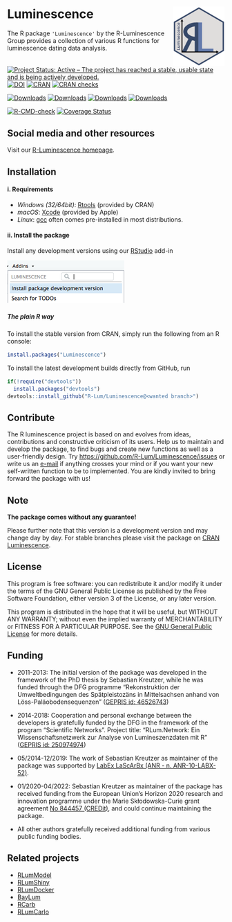 




<!-- README.md was auto-generated by README.Rmd. Please DO NOT edit by hand!-->

# Luminescence <img width=120px src="man/figures/Luminescence_logo.png" align="right" />

The R package `'Luminescence'` by the R-Luminescence Group provides a
collection of various R functions for luminescence dating data analysis.

[![Project Status: Active – The project has reached a stable, usable
state and is being actively
developed.](https://www.repostatus.org/badges/latest/active.svg)](https://www.repostatus.org/#active)
[![DOI](https://zenodo.org/badge/23153315.svg)](https://zenodo.org/badge/latestdoi/23153315)
[![CRAN](https://www.r-pkg.org/badges/version/Luminescence)](https://cran.r-project.org/package=Luminescence)
[![CRAN
checks](https://cranchecks.info/badges/worst/Luminescence)](https://cran.r-project.org/web/checks/check_results_Luminescence.html)

[![Downloads](https://cranlogs.r-pkg.org/badges/grand-total/Luminescence)](https://www.r-pkg.org/pkg/Luminescence)
[![Downloads](https://cranlogs.r-pkg.org/badges/Luminescence)](https://www.r-pkg.org/pkg/Luminescence)
[![Downloads](https://cranlogs.r-pkg.org/badges/last-week/Luminescence)](https://www.r-pkg.org/pkg/Luminescence)
[![Downloads](https://cranlogs.r-pkg.org/badges/last-day/Luminescence)](https://www.r-pkg.org/pkg/Luminescence)

[![R-CMD-check](https://github.com/R-Lum/Luminescence/workflows/GitHub%20Actions%20CI/badge.svg)](https://github.com/R-Lum/Luminescence/actions)
[![Coverage
Status](https://img.shields.io/codecov/c/github/R-Lum/Luminescence.svg)](https://codecov.io/github/R-Lum/Luminescence?branch=master)

## Social media and other resources

Visit our [R-Luminescence homepage](https://r-luminescence.org).

## Installation

#### i. Requirements

- *Windows (32/64bit)*:
  [Rtools](https://cran.r-project.org/bin/windows/Rtools/) (provided by
  CRAN)
- *macOS*: [Xcode](https://developer.apple.com/) (provided by Apple)
- *Linux*: [gcc](https://gcc.gnu.org) often comes pre-installed in most
  distributions.

#### ii. Install the package

Install any development versions using our [RStudio](https://posit.co)
add-in

![](man/figures/README-Screenshot_AddIn.png)

##### The plain **R** way

To install the stable version from CRAN, simply run the following from
an R console:

``` r
install.packages("Luminescence")
```

To install the latest development builds directly from GitHub, run

``` r
if(!require("devtools"))
  install.packages("devtools")
devtools::install_github("R-Lum/Luminescence@<wanted branch>")
```

## Contribute

The R luminescence project is based on and evolves from ideas,
contributions and constructive criticism of its users. Help us to
maintain and develop the package, to find bugs and create new functions
as well as a user-friendly design. Try
<https://github.com/R-Lum/Luminescence/issues> or write us an
[e-mail](mailto:developers@r-luminescence.org) if anything crosses your
mind or if you want your new self-written function to be to implemented.
You are kindly invited to bring forward the package with us!

## Note

**The package comes without any guarantee!**

Please further note that this version is a development version and may
change day by day. For stable branches please visit the package on [CRAN
Luminescence](https://CRAN.R-project.org/package=Luminescence).

## License

This program is free software: you can redistribute it and/or modify it
under the terms of the GNU General Public License as published by the
Free Software Foundation, either version 3 of the License, or any later
version.

This program is distributed in the hope that it will be useful, but
WITHOUT ANY WARRANTY; without even the implied warranty of
MERCHANTABILITY or FITNESS FOR A PARTICULAR PURPOSE. See the [GNU
General Public
License](https://github.com/R-Lum/Luminescence/blob/master/LICENSE) for
more details.

## Funding

- 2011-2013: The initial version of the package was developed in the
  framework of the PhD thesis by Sebastian Kreutzer, while he was funded
  through the DFG programme “Rekonstruktion der Umweltbedingungen des
  Spätpleistozäns in Mittelsachsen anhand von Löss-Paläobodensequenzen”
  ([GEPRIS id: 46526743](https://gepris.dfg.de/gepris/projekt/46526743))

- 2014-2018: Cooperation and personal exchange between the developers is
  gratefully funded by the DFG in the framework of the program
  “Scientific Networks”. Project title: “RLum.Network: Ein
  Wissenschaftsnetzwerk zur Analyse von Lumineszenzdaten mit R” ([GEPRIS
  id: 250974974](https://gepris.dfg.de/gepris/projekt/250974974))

- 05/2014-12/2019: The work of Sebastian Kreutzer as maintainer of the
  package was supported by [LabEx LaScArBx (ANR -
  n. ANR-10-LABX-52)](https://lascarbx.labex.u-bordeaux.fr/en/).

- 01/2020-04/2022: Sebastian Kreutzer as maintainer of the package has
  received funding from the European Union’s Horizon 2020 research and
  innovation programme under the Marie Skłodowska-Curie grant agreement
  [No 844457 (CREDit)](https://cordis.europa.eu/project/id/844457), and
  could continue maintaining the package.

- All other authors gratefully received additional funding from various
  public funding bodies.

## Related projects

- [RLumModel](https://github.com/R-Lum/RLumModel)
- [RLumShiny](https://github.com/R-Lum/RLumShiny)
- [RLumDocker](https://github.com/R-Lum/RLumDocker)
- [BayLum](https://github.com/crp2a/BayLum)
- [RCarb](https://github.com/R-Lum/RCarb)
- [RLumCarlo](https://github.com/R-Lum/RLumCarlo)
